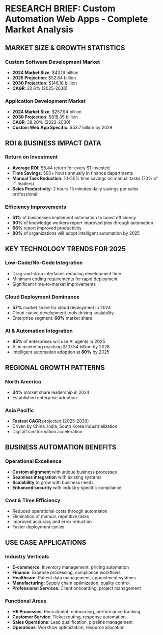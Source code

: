 # RESEARCH BRIEF: Custom Automation Web Apps - Complete Market Analysis

## MARKET SIZE & GROWTH STATISTICS

### Custom Software Development Market
- **2024 Market Size**: $43.16 billion 
- **2025 Projection**: $52.84 billion
- **2030 Projection**: $146.18 billion 
- **CAGR**: 22.6% (2025-2030)

### Application Development Market
- **2024 Market Size**: $257.94 billion
- **2030 Projection**: $818.35 billion  
- **CAGR**: 38.20% (2022-2030)
- **Custom Web App Specific**: $53.7 billion by 2029

## ROI & BUSINESS IMPACT DATA

### Return on Investment
- **Average ROI**: $5.44 return for every $1 invested
- **Time Savings**: 500+ hours annually in finance departments 
- **Manual Task Reduction**: 10-50% time savings on manual tasks (73% of IT leaders)
- **Sales Productivity**: 2 hours 15 minutes daily savings per sales professional

### Efficiency Improvements  
- **51%** of businesses implement automation to boost efficiency
- **90%** of knowledge workers report improved jobs through automation
- **66%** report improved productivity
- **80%** of organizations will adopt intelligent automation by 2025

## KEY TECHNOLOGY TRENDS FOR 2025

### Low-Code/No-Code Integration
- Drag-and-drop interfaces reducing development time
- Minimum coding requirements for rapid deployment
- Significant time-to-market improvements

### Cloud Deployment Dominance  
- **57%** market share for cloud deployment in 2024
- Cloud-native development tools driving scalability
- Enterprise segment: **60%** market share

### AI & Automation Integration
- **85%** of enterprises will use AI agents in 2025
- AI in marketing reaching $107.54 billion by 2028
- Intelligent automation adoption at **80%** by 2025

## REGIONAL GROWTH PATTERNS

### North America
- **34%** market share leadership in 2024
- Established enterprise adoption

### Asia Pacific  
- **Fastest CAGR** projected (2025-2030)
- Driven by China, India, South Korea industrialization
- Digital transformation acceleration

## BUSINESS AUTOMATION BENEFITS

### Operational Excellence
- **Custom alignment** with unique business processes
- **Seamless integration** with existing systems
- **Scalability** to grow with business needs
- **Enhanced security** with industry-specific compliance

### Cost & Time Efficiency
- Reduced operational costs through automation
- Elimination of manual, repetitive tasks  
- Improved accuracy and error reduction
- Faster deployment cycles

## USE CASE APPLICATIONS

### Industry Verticals
- **E-commerce**: Inventory management, pricing automation
- **Finance**: Expense processing, compliance workflows
- **Healthcare**: Patient data management, appointment systems
- **Manufacturing**: Supply chain optimization, quality control
- **Professional Services**: Client onboarding, project management

### Functional Areas
- **HR Processes**: Recruitment, onboarding, performance tracking
- **Customer Service**: Ticket routing, response automation
- **Sales Operations**: Lead qualification, pipeline management
- **Operations**: Workflow optimization, resource allocation